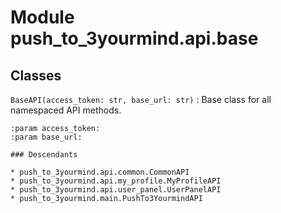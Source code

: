 Module push_to_3yourmind.api.base
=================================

Classes
-------

`BaseAPI(access_token: str, base_url: str)`
:   Base class for all namespaced API methods.
    
    :param access_token:
    :param base_url:

    ### Descendants

    * push_to_3yourmind.api.common.CommonAPI
    * push_to_3yourmind.api.my_profile.MyProfileAPI
    * push_to_3yourmind.api.user_panel.UserPanelAPI
    * push_to_3yourmind.main.PushTo3YourmindAPI
